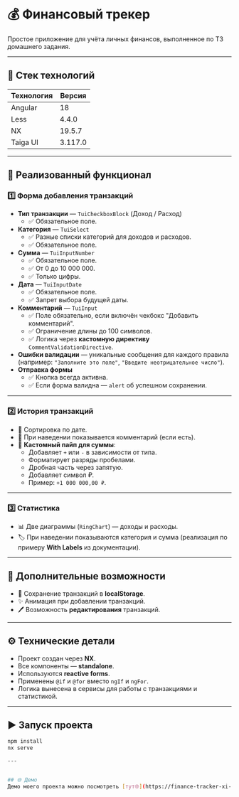 # 💰 Финансовый трекер

Простое приложение для учёта личных финансов, выполненное по ТЗ домашнего задания.

---

## 📌 Стек технологий
| Технология | Версия  |
|------------|---------|
| Angular    | 18      |
| Less       | 4.4.0   |
| NX         | 19.5.7  |
| Taiga UI   | 3.117.0 |

---

## 🚀 Реализованный функционал

### 1️⃣ Форма добавления транзакций
- **Тип транзакции** — `TuiCheckboxBlock` (Доход / Расход)  
  - ✅ Обязательное поле.
- **Категория** — `TuiSelect`  
  - ✅ Разные списки категорий для доходов и расходов.
  - ✅ Обязательное поле.
- **Сумма** — `TuiInputNumber`  
  - ✅ Обязательное поле.
  - ✅ От 0 до 10 000 000.
  - ✅ Только цифры.
- **Дата** — `TuiInputDate`  
  - ✅ Обязательное поле.
  - ✅ Запрет выбора будущей даты.
- **Комментарий** — `TuiInput`  
  - ✅ Поле обязательно, если включён чекбокс "Добавить комментарий".
  - ✅ Ограничение длины до 100 символов.
  - ✅ Логика через **кастомную директиву** `CommentValidationDirective`.
- **Ошибки валидации** — уникальные сообщения для каждого правила (например: `"Заполните это поле"`, `"Введите неотрицательное число"`).
- **Отправка формы**  
  - ✅ Кнопка всегда активна.
  - ✅ Если форма валидна — `alert` об успешном сохранении.

---

### 2️⃣ История транзакций
- 📅 Сортировка по дате.
- 💬 При наведении показывается комментарий (если есть).
- 💱 **Кастомный пайп для суммы**:
  - Добавляет `+` или `-` в зависимости от типа.
  - Форматирует разряды пробелами.
  - Дробная часть через запятую.
  - Добавляет символ ₽.  
  - Пример: `+1 000 000,00 ₽`.

---

### 3️⃣ Статистика
- 📊 Две диаграммы (`RingChart`) — доходы и расходы.
- 🏷 При наведении показываются категория и сумма (реализация по примеру **With Labels** из документации).

---

## 🎁 Дополнительные возможности
- 💾 Сохранение транзакций в **localStorage**.
- ✨ Анимация при добавлении транзакций.
- 🖊 Возможность **редактирования** транзакций.

---

## ⚙️ Технические детали
- Проект создан через **NX**.
- Все компоненты — **standalone**.
- Используются **reactive forms**.
- Применены `@if` и `@for` вместо `ngIf` и `ngFor`.
- Логика вынесена в сервисы для работы с транзакциями и статистикой.

---

## ▶️ Запуск проекта
```bash
npm install
nx serve

---


## 🌐 Демо
Демо моего проекта можно посмотреть [тут🌐](https://finance-tracker-xi-lime.vercel.app/){target="_blank"}

